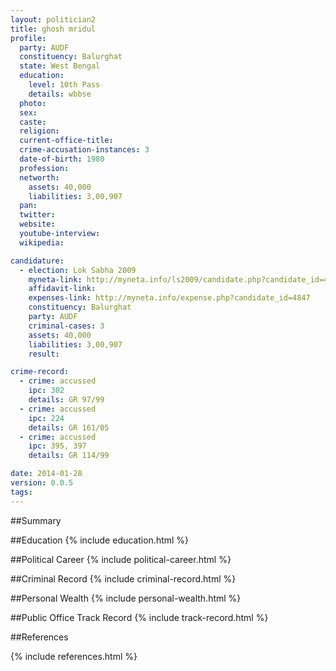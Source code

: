 ```yaml
---
layout: politician2
title: ghosh mridul
profile: 
  party: AUDF
  constituency: Balurghat
  state: West Bengal
  education: 
    level: 10th Pass
    details: wbbse
  photo: 
  sex: 
  caste: 
  religion: 
  current-office-title: 
  crime-accusation-instances: 3
  date-of-birth: 1980
  profession: 
  networth: 
    assets: 40,000
    liabilities: 3,00,907
  pan: 
  twitter: 
  website: 
  youtube-interview: 
  wikipedia: 

candidature: 
  - election: Lok Sabha 2009
    myneta-link: http://myneta.info/ls2009/candidate.php?candidate_id=4847
    affidavit-link: 
    expenses-link: http://myneta.info/expense.php?candidate_id=4847
    constituency: Balurghat 
    party: AUDF
    criminal-cases: 3
    assets: 40,000
    liabilities: 3,00,907
    result:  

crime-record: 
  - crime: accussed
    ipc: 302
    details: GR 97/99 
  - crime: accussed
    ipc: 224
    details: GR 161/05 
  - crime: accussed
    ipc: 395, 397
    details: GR 114/99 

date: 2014-01-28
version: 0.0.5
tags: 
---
```

##Summary


##Education
{% include education.html %}


##Political Career
{% include political-career.html %}


##Criminal Record
{% include criminal-record.html %}


##Personal Wealth
{% include personal-wealth.html %}


##Public Office Track Record
{% include track-record.html %}


##References


{% include references.html %}